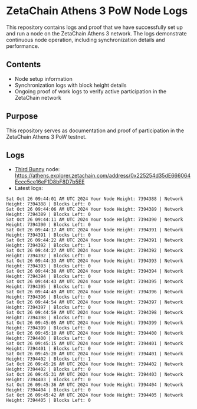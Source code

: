 # ZetaChain Athens 3 PoW Node Logs
This repository contains logs and proof that we have successfully set up and run a node on the ZetaChain Athens 3 network. The logs demonstrate continuous node operation, including synchronization details and performance.

## Contents
- Node setup information
- Synchronization logs with block height details
- Ongoing proof of work logs to verify active participation in the ZetaChain network

## Purpose
This repository serves as documentation and proof of participation in the ZetaChain Athens 3 PoW testnet.

## Logs

- [Third Bunny](https://thirdbunny.xyz/) node: https://athens.explorer.zetachain.com/address/0x225254d35dE666064Eccc5ce16eF1D8bF8D7b5EE
- Latest logs:
```
Sat Oct 26 09:44:01 AM UTC 2024 Your Node Height: 7394388 | Network Height: 7394388 | Blocks Left: 0
Sat Oct 26 09:44:06 AM UTC 2024 Your Node Height: 7394389 | Network Height: 7394389 | Blocks Left: 0
Sat Oct 26 09:44:11 AM UTC 2024 Your Node Height: 7394390 | Network Height: 7394390 | Blocks Left: 0
Sat Oct 26 09:44:17 AM UTC 2024 Your Node Height: 7394391 | Network Height: 7394391 | Blocks Left: 0
Sat Oct 26 09:44:22 AM UTC 2024 Your Node Height: 7394391 | Network Height: 7394392 | Blocks Left: 1
Sat Oct 26 09:44:27 AM UTC 2024 Your Node Height: 7394392 | Network Height: 7394392 | Blocks Left: 0
Sat Oct 26 09:44:33 AM UTC 2024 Your Node Height: 7394393 | Network Height: 7394393 | Blocks Left: 0
Sat Oct 26 09:44:38 AM UTC 2024 Your Node Height: 7394394 | Network Height: 7394394 | Blocks Left: 0
Sat Oct 26 09:44:43 AM UTC 2024 Your Node Height: 7394395 | Network Height: 7394395 | Blocks Left: 0
Sat Oct 26 09:44:49 AM UTC 2024 Your Node Height: 7394396 | Network Height: 7394396 | Blocks Left: 0
Sat Oct 26 09:44:54 AM UTC 2024 Your Node Height: 7394397 | Network Height: 7394397 | Blocks Left: 0
Sat Oct 26 09:44:59 AM UTC 2024 Your Node Height: 7394398 | Network Height: 7394398 | Blocks Left: 0
Sat Oct 26 09:45:05 AM UTC 2024 Your Node Height: 7394399 | Network Height: 7394399 | Blocks Left: 0
Sat Oct 26 09:45:10 AM UTC 2024 Your Node Height: 7394400 | Network Height: 7394400 | Blocks Left: 0
Sat Oct 26 09:45:15 AM UTC 2024 Your Node Height: 7394401 | Network Height: 7394401 | Blocks Left: 0
Sat Oct 26 09:45:20 AM UTC 2024 Your Node Height: 7394401 | Network Height: 7394402 | Blocks Left: 1
Sat Oct 26 09:45:26 AM UTC 2024 Your Node Height: 7394402 | Network Height: 7394402 | Blocks Left: 0
Sat Oct 26 09:45:31 AM UTC 2024 Your Node Height: 7394403 | Network Height: 7394403 | Blocks Left: 0
Sat Oct 26 09:45:36 AM UTC 2024 Your Node Height: 7394404 | Network Height: 7394404 | Blocks Left: 0
Sat Oct 26 09:45:42 AM UTC 2024 Your Node Height: 7394405 | Network Height: 7394405 | Blocks Left: 0
```
